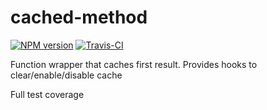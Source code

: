 # cached-method

[![NPM version](https://badge.fury.io/js/cached-method.svg)](http://badge.fury.io/js/cached-method) [![Travis-CI](https://travis-ci.org/aiham/cached-method.svg?branch=master)](https://travis-ci.org/aiham/cached-method)

Function wrapper that caches first result. Provides hooks to clear/enable/disable cache

Full test coverage


